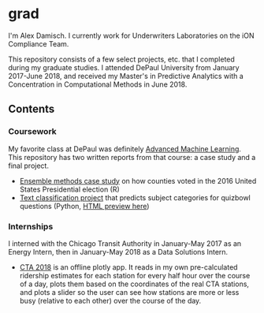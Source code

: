 # grad
I'm Alex Damisch. I currently work for Underwriters Laboratories on the iON Compliance Team.


This repository consists of a few select projects, etc. that I completed during my graduate studies. I attended DePaul University from January 2017-June 2018, and received my Master's in Predictive Analytics with a Concentration in Computational Methods in June 2018.


## Contents
### Coursework
My favorite class at DePaul was definitely [Advanced Machine Learning](https://www.cdm.depaul.edu/academics/pages/courseinfo.aspx?CrseId=012552). This repository has two written reports from that course: a case study and a final project. 

* [Ensemble methods case study](https://github.com/adamisch/grad/blob/master/casestudy1.pdf) on how counties voted in the 2016 United States Presidential election  (R)
* [Text classification project](https://github.com/adamisch/grad/blob/master/CSC529Final.html) that predicts subject categories for quizbowl questions (Python, [HTML preview here](http://htmlpreview.github.io/?https://github.com/adamisch/grad/blob/master/CSC529Final.html))

### Internships
I interned with the Chicago Transit Authority in January-May 2017 as an Energy Intern, then in January-May 2018 as a Data Solutions Intern.

* [CTA 2018](https://github.com/adamisch/grad/tree/master/CTA%202018) is an offline plotly app. It reads in my own pre-calculated ridership estimates for each station for every half hour over the course of a day, plots them based on the coordinates of the real CTA stations, and plots a slider so the user can see how stations are more or less busy (relative to each other) over the course of the day.
